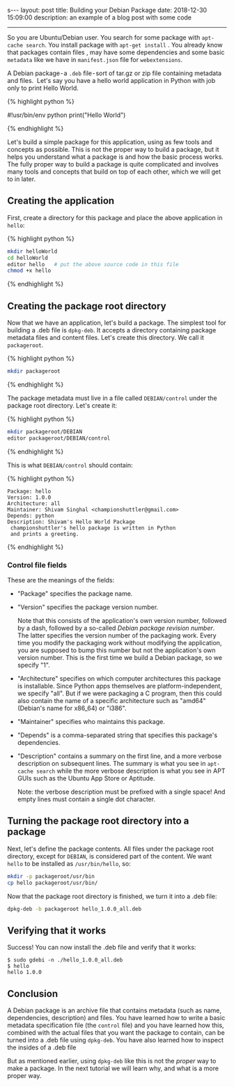 s---
layout: post
title: Building your Debian Package
date: 2018-12-30 15:09:00
description: an example of a blog post with some code

---

So you are Ubuntu/Debian user. You search for some package with `apt-cache search`. You install package with `apt-get install` . You already know that packages contain files , may have some dependencies and some basic `metadata` like we have in `manifest.json` file for `webextensions`.

A Debian package - a `.deb` file - sort of tar.gz or zip file containing metadata and files. 
Let's say you have a hello world application in Python with job only to print Hello World.

{% highlight python %}

#!usr/bin/env python
print("Hello World")

{% endhighlight %}

Let's build a simple package for this application, using as few tools and concepts as possible. This is not the proper way to build a package, but it helps you understand what a package is and how the basic process works. The fully proper way to build a package is quite complicated and involves many tools and concepts that build on top of each other, which we will get to in later.

## Creating the application

First, create a directory for this package and place the above application in `hello`:

{% highlight python %}

```bash
mkdir helloWorld
cd helloWorld
editor hello   # put the above source code in this file
chmod +x hello
```

{% endhighlight %}

## Creating the package root directory

Now that we have an application, let's build a package. The simplest tool for building a .deb file is `dpkg-deb`. It accepts a directory containing package metadata files and content files. Let's create this directory. We call it `packageroot`.

{% highlight python %}

```bash
mkdir packageroot
```

{% endhighlight %}

The package metadata must live in a file called `DEBIAN/control` under the package root directory. Let's create it:

{% highlight python %}

```bash
mkdir packageroot/DEBIAN
editor packageroot/DEBIAN/control
```

{% endhighlight %}

This is what `DEBIAN/control` should contain:

{% highlight python %}

```
Package: hello
Version: 1.0.0
Architecture: all
Maintainer: Shivam Singhal <championshuttler@gmail.com>
Depends: python
Description: Shivam's Hello World Package
 championshuttler's hello package is written in Python
 and prints a greeting.
```

{% endhighlight %}

### Control file fields

These are the meanings of the fields:

- "Package" specifies the package name.

- "Version" specifies the package version number.

  Note that this consists of the application's own version number, followed by a dash, followed by a so-called _Debian package revision number_. The latter specifies the version number of the packaging work. Every time you modify the packaging work without modifying the application, you are supposed to bump this number but not the application's own version number. This is the first time we build a Debian package, so we specify "1".

- "Architecture" specifies on which computer architectures this package is installable. Since Python apps themselves are platform-independent, we specify "all". But if we were packaging a C program, then this could also contain the name of a specific architecture such as "amd64" (Debian's name for x86_64) or "i386".

- "Maintainer" specifies who maintains this package.

- "Depends" is a comma-separated string that specifies this package's dependencies.

- "Description" contains a summary on the first line, and a more verbose description on subsequent lines. The summary is what you see in `apt-cache search` while the more verbose description is what you see in APT GUIs such as the Ubuntu App Store or Aptitude.

  Note: the verbose description must be prefixed with a single space! And empty lines must contain a single dot character.

## Turning the package root directory into a package

Next, let's define the package contents. All files under the package root directory, except for `DEBIAN`, is considered part of the content. We want `hello` to be installed as `/usr/bin/hello`, so:

```bash
mkdir -p packageroot/usr/bin
cp hello packageroot/usr/bin/
```

Now that the package root directory is finished, we turn it into a .deb file:

```bash
dpkg-deb -b packageroot hello_1.0.0_all.deb
```

## Verifying that it works

Success! You can now install the .deb file and verify that it works:

```
$ sudo gdebi -n ./hello_1.0.0_all.deb
$ hello
hello 1.0.0
```

## Conclusion

A Debian package is an archive file that contains metadata (such as name, dependencies, description) and files. You have learned how to write a basic metadata specification file (the `control` file) and you have learned how this, combined with the actual files that you want the package to contain, can be turned into a .deb file using `dpkg-deb`. You have also learned how to inspect the insides of a .deb file

But as mentioned earlier, using `dpkg-deb` like this is not the _proper_ way to make a package. In the next tutorial we will learn why, and what is a more proper way.
